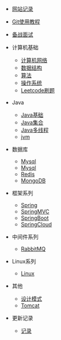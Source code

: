 
* [网站记录](./docs/1网站记录.md)
* [Git使用教程](./docs/2git提交规范.md)

* [备战面试](./docs/a-1备战面试.md)

* 计算机基础

  * [计算机网络](./docs/b-1计算机网络.md)
  * [数据结构](./docs/b-2数据结构.md)
  * [算法](./docs/b-3算法.md)
  * [操作系统](./docs/b-4操作系统.md)
  * [Leetcode刷题](./docs/b-5)
  
* Java

  * [Java基础](./docs/c-1面试题总结-Java基础.md)
  * [Java集合](./docs/c-2java集合.md)
  * [Java多线程](./docs/c-3Java多线程.md)
  * [jvm](./docs/c-4jvm.md)
  
  
* 数据库

  * [Mysql](./docs/d-1mysql.md)
  * [Mysql](./docs/d-2mysql.md)
  * [Redis](./docs/d-3redis.md)
  * [MongoDB](./docs/d-4mongodb.md)
  
* 框架系列

  * [Spring](./docs/e-1spring.md)
  * [SpringMVC](./docs/e-2springmvc.md)
  * [SpringBoot](./docs/e-3springboot.md)
  * [SpringCloud](./docs/e-4springcloud.md)
  
* 中间件系列
  
  * [RabbitMQ](./docs/f-1rabbitmq.md)
  
* Linux系列
  * [Linux](./docs/g-1linux.md)
  

* 其他
  
  * [设计模式](./docs/y-1设计模式.md)
  * [Tomcat](./docs/y-2tomcat.md)
  
* 更新记录

  * [记录](./docs/z-更新记录.md)